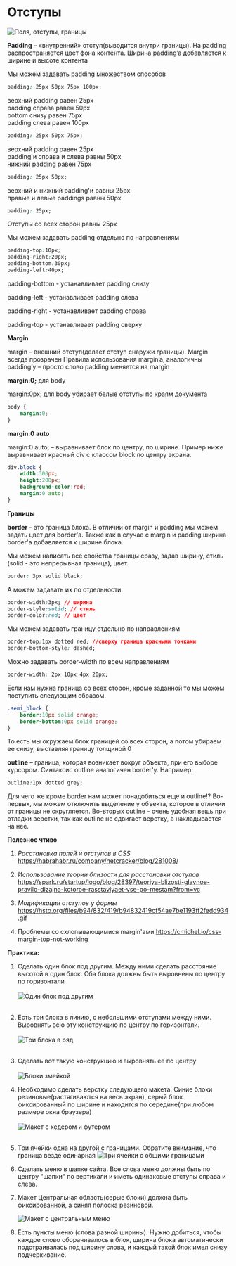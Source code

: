 # Отступы

![Поля, отступы, границы](pics/03_margin_and_paddings/margins_padding_border.gif)

**Padding** – «внутренний» отступ(выводится внутри границы). На padding распространяется цвет фона контента. Ширина padding’a добавляется к ширине и высоте контента

Мы можем задавать padding множеством способов
```css
padding: 25px 50px 75px 100px;
```
верхний padding равен 25px<BR>
padding справа равен 50px<BR>
bottom снизу равен 75px<BR>
padding слева равен 100px<BR>

```css
padding: 25px 50px 75px;
```
верхний padding равен 25px<BR>
padding'и справа и слева равны 50px<BR>
нижний padding равен 75px<BR>

```css
padding: 25px 50px;
```
верхний и нижний padding'и равны 25px<BR>
правые и левые paddings равны 50px<BR>

```css
padding: 25px;
```
Отступы со всех сторон равны 25px

Мы можем задавать padding отдельно по направлениям

```css
padding-top:10px;
padding-right:20px;
padding-bottom:30px;
padding-left:40px;
```

padding-bottom - устанавливает padding снизу

padding-left - устанавливает padding слева

padding-right - устанавливает padding справа

padding-top - устанавливает padding сверху



**Margin**

margin – внешний отступ(делает отступ снаружи границы). Margin всегда прозрачен
Правила использования margin’a, аналогичны padding’у – просто слово padding меняется на margin

**margin:0;** для body

margin:0px; для body убирает белые отступы по краям документа

```css
body {
    margin:0;
}
```

**margin:0 auto** 

margin:0 auto; – выравнивает блок по центру, по ширине. Пример ниже выравнивает красный div с классом block по центру экрана.

```css
div.block {
    width:300px;
    height:200px;
    background-color:red;
    margin:0 auto;
}
```


**Границы**

**border** - это граница блока. В отличии от margin и padding мы можем задать цвет для border'a. Также как в случае с margin и padding ширина border'a добавляется к ширине блока.

Мы можем написать все свойства границы сразу, задав ширину, стиль (solid - это непрерывная граница), цвет.

```css
border: 3px solid black;
```

А можем задавать их по отдельности:

```css
border-width:3px; // ширина
border-style:solid; // стиль
border-color:red; // цвет
```

Мы можем задавать границу отдельно по направлениям

```css
border-top:1px dotted red; //сверху граница красными точками
border-bottom-style: dashed;
```

Можно задавать border-width по всем направлениям

```css
border-width: 2px 10px 4px 20px;
```

Если нам нужна граница со всех сторон, кроме заданной то мы можем поступить следующим образом.

```css
.semi_block {
    border:10px solid orange;
    border-bottom:0px solid orange;
}
```

То есть мы окружаем блок границей со всех сторон, а потом убираем ее снизу, выставляя границу толщиной 0

**outline** – граница, которая возникает вокруг объекта, при его выборе курсором. Синтаксис outline аналогичен border'у. Например:

```css
outline:1px dotted grey;
```

Для чего же кроме border нам может понадобиться еще и outline!? Во-первых, мы можем отключить выделение у объекта, которое в отличии от границы не скругляется. Во-вторых outline - очень удобная вещь при отладки верстки, так как outline не сдвигает верстку, а накладывается на нее.

**Полезное чтиво**

1. *Расстановка полей и отступов в CSS*
https://habrahabr.ru/company/netcracker/blog/281008/

2. _Использование теории близости для расстановки отступов_
https://spark.ru/startup/logo/blog/28397/teoriya-blizosti-glavnoe-pravilo-dizajna-kotoroe-rasstavlyaet-vse-po-mestam?from=vc

3. _Модификация отступов у формы_
https://hsto.org/files/b94/832/419/b94832419cf54ae7be1193ff2fedd934.gif

4. Проблемы со схлопывающимися margin'ами
https://cmichel.io/css-margin-top-not-working


**Практика:**

1.	Сделать один блок под другим. Между ними сделать расстояние высотой в один блок. Оба блока должны быть выровнены по центру по горизонтали<BR><BR>![Один блок под другим](pics/03_margin_and_paddings/two_blocks.gif)<BR><BR>
2.	Есть три блока в линию, с небольшими отступами между ними. Выровнять всю эту конструкцию по центру по горизонтали.<BR><BR>![Три блока в ряд](pics/03_margin_and_paddings/three_blocks.gif)<BR><BR>
3.	Сделать вот такую конструкцию и выровнять ее по центру<BR><BR>![Блоки змейкой](pics/03_margin_and_paddings/four_blocks.gif)<BR>
4.	Необходимо сделать верстку следующего макета. Синие блоки резиновые(растягиваются на весь экран), серый блок фиксированный по ширине и находится по середине(при любом размере окна браузера)<BR><BR>![Макет с хедером и футером](pics/03_margin_and_paddings/maket.gif)<BR><BR>

5. Три ячейки одна на другой с границами. Обратите внимание, что граница везде одинарная
![Три ячейки с общими границами](pics/03_margin_and_paddings/three_block_borders.gif)  
6. Сделать меню в шапке сайта. Все слова меню должны быть по центру "шапки" по вертикали и иметь одинаковые отступы справа и слева.

7. Макет 
Центральная область(серые блоки) должна быть фиксированной, а синяя полоска резиновой.

    ![Макет с центральным меню](pics/03_margin_and_paddings/maket2.gif)
8. Есть пункты меню (слова разной ширины). Нужно добиться, чтобы каждое слово оборачивалось в блок, ширина блока автоматически подстраивалась под ширину слова, и каждый такой блок имел снизу подчеркивание.


